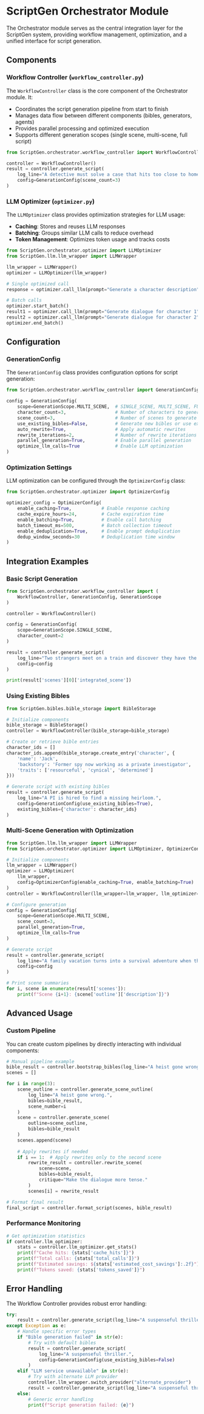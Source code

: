 # ScriptGen Orchestrator Module

The Orchestrator module serves as the central integration layer for the ScriptGen system, providing workflow management, optimization, and a unified interface for script generation.

## Components

### Workflow Controller (`workflow_controller.py`)

The `WorkflowController` class is the core component of the Orchestrator module. It:

- Coordinates the script generation pipeline from start to finish
- Manages data flow between different components (bibles, generators, agents)
- Provides parallel processing and optimized execution
- Supports different generation scopes (single scene, multi-scene, full script)

```python
from ScriptGen.orchestrator.workflow_controller import WorkflowController, GenerationConfig

controller = WorkflowController()
result = controller.generate_script(
    log_line="A detective must solve a case that hits too close to home.",
    config=GenerationConfig(scene_count=3)
)
```

### LLM Optimizer (`optimizer.py`)

The `LLMOptimizer` class provides optimization strategies for LLM usage:

- **Caching**: Stores and reuses LLM responses
- **Batching**: Groups similar LLM calls to reduce overhead
- **Token Management**: Optimizes token usage and tracks costs

```python
from ScriptGen.orchestrator.optimizer import LLMOptimizer
from ScriptGen.llm.llm_wrapper import LLMWrapper

llm_wrapper = LLMWrapper()
optimizer = LLMOptimizer(llm_wrapper)

# Single optimized call
response = optimizer.call_llm(prompt="Generate a character description")

# Batch calls
optimizer.start_batch()
result1 = optimizer.call_llm(prompt="Generate dialogue for character 1")
result2 = optimizer.call_llm(prompt="Generate dialogue for character 2")
optimizer.end_batch()
```

## Configuration

### GenerationConfig

The `GenerationConfig` class provides configuration options for script generation:

```python
from ScriptGen.orchestrator.workflow_controller import GenerationConfig, GenerationScope

config = GenerationConfig(
    scope=GenerationScope.MULTI_SCENE,  # SINGLE_SCENE, MULTI_SCENE, FULL_SCRIPT
    character_count=3,                  # Number of characters to generate
    scene_count=3,                      # Number of scenes to generate
    use_existing_bibles=False,          # Generate new bibles or use existing
    auto_rewrite=True,                  # Apply automatic rewrites
    rewrite_iterations=2,               # Number of rewrite iterations
    parallel_generation=True,           # Enable parallel generation
    optimize_llm_calls=True             # Enable LLM optimization
)
```

### Optimization Settings

LLM optimization can be configured through the `OptimizerConfig` class:

```python
from ScriptGen.orchestrator.optimizer import OptimizerConfig

optimizer_config = OptimizerConfig(
    enable_caching=True,           # Enable response caching
    cache_expire_hours=24,         # Cache expiration time
    enable_batching=True,          # Enable call batching
    batch_timeout_ms=500,          # Batch collection timeout
    enable_deduplication=True,     # Enable prompt deduplication
    dedup_window_seconds=30        # Deduplication time window
)
```

## Integration Examples

### Basic Script Generation

```python
from ScriptGen.orchestrator.workflow_controller import (
    WorkflowController, GenerationConfig, GenerationScope
)

controller = WorkflowController()

config = GenerationConfig(
    scope=GenerationScope.SINGLE_SCENE,
    character_count=2
)

result = controller.generate_script(
    log_line="Two strangers meet on a train and discover they have the same target.",
    config=config
)

print(result['scenes'][0]['integrated_scene'])
```

### Using Existing Bibles

```python
from ScriptGen.bibles.bible_storage import BibleStorage

# Initialize components
bible_storage = BibleStorage()
controller = WorkflowController(bible_storage=bible_storage)

# Create or retrieve bible entries
character_ids = []
character_ids.append(bible_storage.create_entry('character', {
    'name': 'Jack',
    'backstory': 'Former spy now working as a private investigator',
    'traits': ['resourceful', 'cynical', 'determined']
}))

# Generate script with existing bibles
result = controller.generate_script(
    log_line="A PI is hired to find a missing heirloom.",
    config=GenerationConfig(use_existing_bibles=True),
    existing_bibles={'character': character_ids}
)
```

### Multi-Scene Generation with Optimization

```python
from ScriptGen.llm.llm_wrapper import LLMWrapper
from ScriptGen.orchestrator.optimizer import LLMOptimizer, OptimizerConfig

# Initialize components
llm_wrapper = LLMWrapper()
optimizer = LLMOptimizer(
    llm_wrapper, 
    config=OptimizerConfig(enable_caching=True, enable_batching=True)
)
controller = WorkflowController(llm_wrapper=llm_wrapper, llm_optimizer=optimizer)

# Configure generation
config = GenerationConfig(
    scope=GenerationScope.MULTI_SCENE,
    scene_count=3,
    parallel_generation=True,
    optimize_llm_calls=True
)

# Generate script
result = controller.generate_script(
    log_line="A family vacation turns into a survival adventure when their plane crashes.",
    config=config
)

# Print scene summaries
for i, scene in enumerate(result['scenes']):
    print(f"Scene {i+1}: {scene['outline']['description']}")
```

## Advanced Usage

### Custom Pipeline

You can create custom pipelines by directly interacting with individual components:

```python
# Manual pipeline example
bible_result = controller.bootstrap_bibles(log_line="A heist gone wrong.", character_count=4)
scenes = []

for i in range(3):
    scene_outline = controller.generate_scene_outline(
        log_line="A heist gone wrong.",
        bibles=bible_result,
        scene_number=i
    )
    scene = controller.generate_scene(
        outline=scene_outline,
        bibles=bible_result
    )
    scenes.append(scene)
    
    # Apply rewrites if needed
    if i == 1:  # Apply rewrites only to the second scene
        rewrite_result = controller.rewrite_scene(
            scene=scene,
            bibles=bible_result,
            critique="Make the dialogue more tense."
        )
        scenes[i] = rewrite_result

# Format final result
final_script = controller.format_script(scenes, bible_result)
```

### Performance Monitoring

```python
# Get optimization statistics
if controller.llm_optimizer:
    stats = controller.llm_optimizer.get_stats()
    print(f"Cache hits: {stats['cache_hits']}")
    print(f"Total calls: {stats['total_calls']}")
    print(f"Estimated savings: ${stats['estimated_cost_savings']:.2f}")
    print(f"Tokens saved: {stats['tokens_saved']}")
```

## Error Handling

The Workflow Controller provides robust error handling:

```python
try:
    result = controller.generate_script(log_line="A suspenseful thriller.")
except Exception as e:
    # Handle specific error types
    if "Bible generation failed" in str(e):
        # Try with default bibles
        result = controller.generate_script(
            log_line="A suspenseful thriller.",
            config=GenerationConfig(use_existing_bibles=False)
        )
    elif "LLM service unavailable" in str(e):
        # Try with alternate LLM provider
        controller.llm_wrapper.switch_provider("alternate_provider")
        result = controller.generate_script(log_line="A suspenseful thriller.")
    else:
        # Generic error handling
        print(f"Script generation failed: {e}")
``` 